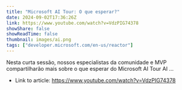 ```yaml
---
title: "Microsoft AI Tour: O que esperar?"
date: 2024-09-02T17:36:26Z
link: https://www.youtube.com/watch?v=VdzPIG74378
showShare: false
showReadTime: false
thumbnail: images/ai.png
tags: ["developer.microsoft.com/en-us/reactor"]
---
```

Nesta curta sessão, nossos especialistas da comunidade e MVP compartilharão mais sobre o que esperar do Microsoft AI Tour AI ...

- Link to article: https://www.youtube.com/watch?v=VdzPIG74378